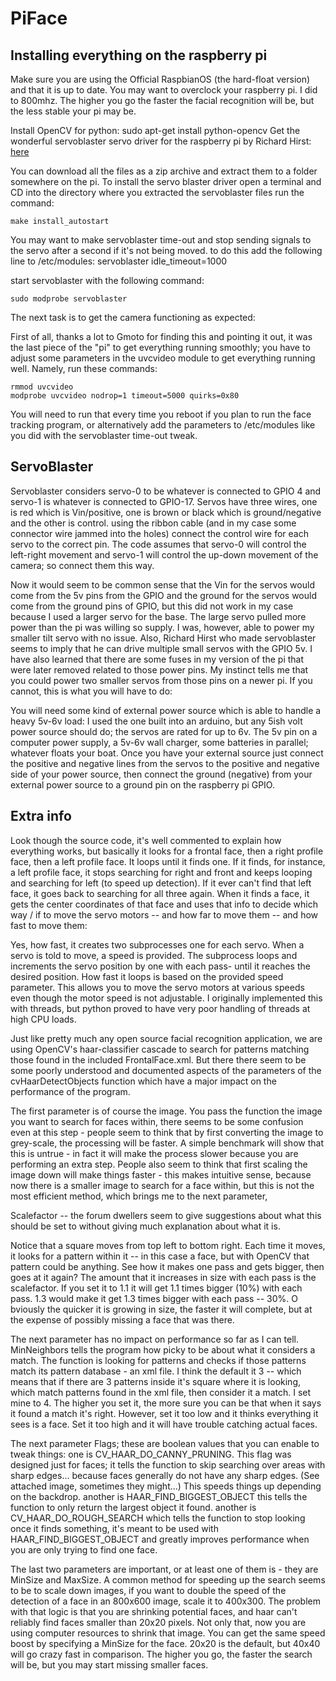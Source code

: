 # PiFace

## Installing everything on the raspberry pi

Make sure you are using the Official RaspbianOS (the hard-float version) and that it is up to date.
You may want to overclock your raspberry pi. I did to 800mhz. The higher you go the faster the facial recognition will be, but the less stable your pi may be.

Install OpenCV for python: sudo apt-get install python-opencv
Get the wonderful servoblaster servo driver for the raspberry pi by Richard Hirst: [here](https://github.com/richardghirst/PiBits/tree/master/ServoBlaster)

You can download all the files as a zip archive and extract them to a folder somewhere on the pi.
To install the servo blaster driver open a terminal and CD into the directory where you extracted the servoblaster files
run the command: 

    make install_autostart

You may want to make servoblaster time-out and stop sending signals to the servo after a second if it's not being moved.
to do this add the following line to /etc/modules: servoblaster idle_timeout=1000

start servoblaster with the following command: 

    sudo modprobe servoblaster

The next task is to get the camera functioning as expected:

First of all, thanks a lot to Gmoto for finding this and pointing it out, it was the last piece of the "pi" to get everything running smoothly; 
you have to adjust some parameters in the uvcvideo module to get everything running well.
Namely, run these commands:

    rmmod uvcvideo
    modprobe uvcvideo nodrop=1 timeout=5000 quirks=0x80

You will need to run that every time you reboot if you plan to run the face tracking program, 
or alternatively add the parameters to /etc/modules like you did with the servoblaster time-out tweak.

## ServoBlaster

Servoblaster considers servo-0 to be whatever is connected to GPIO 4 and servo-1 is whatever is connected to GPIO-17.
Servos have three wires, one is red which is Vin/positive, one is brown or black which is ground/negative and the other is control.
using the ribbon cable (and in my case some connector wire jammed into the holes) connect the control wire for each servo to the correct pin. 
The code assumes that servo-0 will control the left-right movement and servo-1 will control the up-down movement of the camera; 
so connect them this way.

Now it would seem to be common sense that the Vin for the servos would come from the 5v pins from the GPIO 
and the ground for the servos would come from the ground pins of GPIO, 
but this did not work in my case because I used a larger servo for the base. 
The large servo pulled more power than the pi was willing so supply. 
I was, however, able to power my smaller tilt servo with no issue. 
Also, Richard Hirst who made servoblaster seems to imply that he can drive multiple small servos with the GPIO 5v. I have also learned that there are some fuses in my version of the pi that were later removed related to those power pins. My instinct tells me that you could power two smaller servos from those pins on a newer pi. If you cannot, this is what you will have to do:

You will need some kind of external power source which is able to handle a heavy 5v-6v load: 
I used the one built into an arduino, but any 5ish volt power source should do; 
the servos are rated for up to 6v. The 5v pin on a computer power supply, a 5v-6v wall charger, 
some batteries in parallel; whatever floats your boat. 
Once you have your external source just connect the positive and negative lines from the servos to the positive and negative side of your power source, 
then connect the ground (negative) from your external power source to a ground pin on the raspberry pi GPIO.

## Extra info

Look though the source code, it's well commented to explain how everything works, but basically it looks for a frontal face, 
then a right profile face, then a left profile face. 
It loops until it finds one. If it finds, for instance, a left profile face, it stops searching for right and front and keeps looping and searching for left (to speed up detection). 
If it ever can't find that left face, it goes back to searching for all three again. 
When it finds a face, it gets the center coordinates of that face and uses that info to decide which way / if to move the servo motors -- and how far to move them -- and how fast to move them:

Yes, how fast, it creates two subprocesses one for each servo. 
When a servo is told to move, a speed is provided. 
The subprocess loops and increments the servo position by one with each pass- until it reaches the desired position. 
How fast it loops is based on the provided speed parameter. 
This allows you to move the servo motors at various speeds even though the motor speed is not adjustable. 
I originally implemented this with threads, but python proved to have very poor handling of threads at high CPU loads.

Just like pretty much any open source facial recognition application, 
we are using OpenCV's haar-classifier cascade to search for patterns matching those found in the included FrontalFace.xml. 
But there there seem to be some poorly understood and documented aspects of the parameters of the cvHaarDetectObjects function which have a major impact on the performance of the program.

The first parameter is of course the image. 
You pass the function the image you want to search for faces within, there seems to be some confusion even at this step - people seem to think that by first converting the image to grey-scale, 
the processing will be faster. 
A simple benchmark will show that this is untrue - in fact it will make the process slower  because you are performing an extra step. 
People also seem to think that first scaling the image down will make things faster - 
this makes intuitive sense, because now there is a smaller image to search for a face within, 
but this is not the most efficient method, which brings me to the next parameter,

Scalefactor -- the forum dwellers seem to give suggestions about what this should be set to without giving much explanation about what it is. 

Notice that a square moves from top left to bottom right. 
Each time it moves, it looks for a pattern within it -- in this case a face, but with OpenCV that pattern could be anything. 
See how it makes one pass and gets bigger, then goes at it again? 
The amount that it increases in size with each pass is the scalefactor. 
If you set it to 1.1 it will get 1.1 times bigger (10%) with each pass. 1.3 would make it get 1.3 times bigger with each pass -- 30%. O
bviously the quicker it is growing in size, the faster it will complete, but at the expense of possibly missing a face that was there.

The next parameter has no impact on performance so far as I can tell. 
MinNeighbors tells the program how picky to be about what it considers a match. 
The function is looking for patterns and checks if those patterns match its pattern database - an xml file. 
I think the default it 3 -- which means that if there are 3 patterns inside it's square where it is looking, which match patterns found in the xml file, then consider it a match. 
I set mine to 4. The higher you set it, the more sure you can be that when it says it found a match it's right. 
However, set it too low and it thinks everything it sees is a face. 
Set it too high and it will have trouble catching actual faces.

The next parameter Flags; these are boolean values that you can enable to tweak things:
one is CV_HAAR_DO_CANNY_PRUNING. This flag was designed just for faces; it tells the function to skip searching over areas with sharp edges... because faces generally do not have any sharp edges. (See attached image, sometimes they might...) This speeds things up depending on the backdrop.
another is HAAR_FIND_BIGGEST_OBJECT this tells the function to only return the largest object it found.
another is CV_HAAR_DO_ROUGH_SEARCH which tells the function to stop looking once it finds something, it's meant to be used with HAAR_FIND_BIGGEST_OBJECT and greatly improves performance when you are only trying to find one face.

The last two parameters are important, or at least one of them is - they are MinSize and MaxSize. 
A common method for speeding up the search seems to be to scale down images, if you want to double the speed of the detection of a face in an 800x600 image, scale it to 400x300. 
The problem with that logic is that you are shrinking potential faces, and haar can't reliably find faces smaller than 20x20 pixels. 
Not only that, now you are using computer resources to shrink that image. 
You can get the same speed boost by specifying a MinSize for the face. 
20x20 is the default, but 40x40 will go crazy fast in comparison. 
The higher you go, the faster the search will be, but you may start missing smaller faces.
